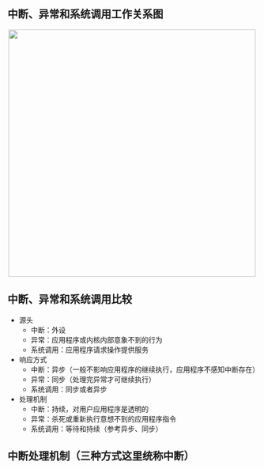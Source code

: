 ## 中断、异常和系统调用工作关系图
<div align="center"> <img width="500px" src="https://github.com/sikaoreed/OS-NOTE/blob/master/note1/%E5%B7%A5%E4%BD%9C%E5%85%B3%E7%B3%BB%E5%9B%BE.png"/> </div>

## 中断、异常和系统调用比较
+ 源头
  + 中断：外设
  + 异常：应用程序或内核内部意象不到的行为
  + 系统调用：应用程序请求操作提供服务
+ 响应方式
  + 中断：异步（一般不影响应用程序的继续执行，应用程序不感知中断存在）
  + 异常：同步（处理完异常才可继续执行）
  + 系统调用：同步或者异步
+ 处理机制
  + 中断：持续，对用户应用程序是透明的
  + 异常：杀死或重新执行意想不到的应用程序指令
  + 系统调用：等待和持续（参考异步、同步）
## 中断处理机制（三种方式这里统称中断）
